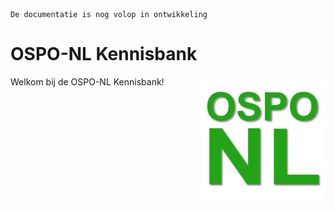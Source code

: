 ```{warning}
De documentatie is nog volop in ontwikkeling
```

# OSPO-NL Kennisbank

<img src="../assets/images/ospo-nl-logo-green.png" width="200px" align="right" alt="OSPO-NL Logo"/>

Welkom bij de OSPO-NL Kennisbank!
